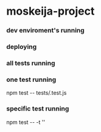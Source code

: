 # moskeija-project
### dev enviroment's running
### deploying
### all tests running
### one test running
npm test -- tests/<name of the file>.test.js
### specific test running 
npm test -- -t '<name of the test>'
